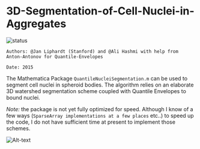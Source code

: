 # 3D-Segmentation-of-Cell-Nuclei-in-Aggregates

![status](https://img.shields.io/badge/status-passed-blue.svg)

`Authors: @Jan Liphardt (Stanford) and @Ali Hashmi with help from Anton-Antonov for Quantile-Envelopes`

`Date: 2015`

The Mathematica Package `QuantileNucleiSegmentation.m` can be used to segment cell nuclei in spheroid bodies. The algorithm relies on an elaborate 3D watershed segmentation scheme coupled with Quantile Envelopes to bound nuclei.

*Note:* the package is not yet fully optimized for speed. Although I know of a few ways (`SparseArray implementations at a few places` etc..) to speed up the code, I do not have sufficient time at present to implement those schemes.

![Alt-text](https://user-images.githubusercontent.com/10793580/34075250-5417e288-e2c1-11e7-93d7-e2cb29103fd0.png)
